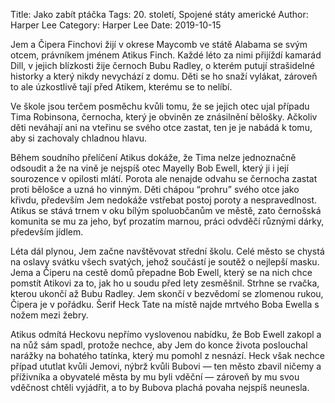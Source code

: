 Title: Jako zabít ptáčka
Tags: 20. století, Spojené státy americké
Author: Harper Lee
Category: Harper Lee
Date: 2019-10-15

Jem a Čipera Finchovi žijí v okrese Maycomb ve státě Alabama se svým otcem, právníkem jménem Atikus Finch. Každé léto za nimi přijíždí kamarád Dill, v jejich blízkosti žije černoch Bubu Radley, o kterém putují strašidelné historky a který nikdy nevychází z domu. Děti se ho snaží vylákat, zároveň to ale úzkostlivě tají před Atikem, kterému se to nelíbí.

Ve škole jsou terčem posměchu kvůli tomu, že se jejich otec ujal případu Tima Robinsona, černocha, který je obviněn ze znásilnění bělošky. Ačkoliv děti neváhají ani na vteřinu se svého otce zastat, ten je je nabádá k tomu, aby si zachovaly chladnou hlavu.

Během soudního přelíčení Atikus dokáže, že Tima nelze jednoznačně odsoudit a že na vině je nejspíš otec Mayelly Bob Ewell, který ji i její sourozence v opilosti mlátí. Porota ale nenajde odvahu se černocha zastat proti bělošce a uzná ho vinným. Děti chápou “prohru” svého otce jako křivdu, především Jem nedokáže vstřebat postoj poroty a nespravedlnost. Atikus se stává trnem v oku bílým spoluobčanům ve městě, zato černošská komunita se mu za jeho, byť prozatím marnou, práci odvděčí různými dárky, především jídlem.

Léta dál plynou, Jem začne navštěvovat střední školu. Celé město se chystá na oslavy svátku všech svatých, jehož součástí je soutěž o nejlepší masku. Jema a Čiperu na cestě domů přepadne Bob Ewell, který se na nich chce pomstít Atikovi za to, jak ho u soudu před lety zesměšnil. Strhne se rvačka, kterou ukončí až Bubu Radley. Jem skončí v bezvědomí se zlomenou rukou, Čipera je v pořádku. Šerif Heck Tate na místě najde mrtvého Boba Ewella s nožem mezi žebry.

Atikus odmítá Heckovu nepřímo vyslovenou nabídku, že Bob Ewell zakopl a na nůž sám spadl, protože nechce, aby Jem do konce života poslouchal narážky na bohatého tatínka, který mu pomohl z nesnází. Heck však nechce případ ututlat kvůli Jemovi, nýbrž kvůli Bubovi — ten město zbavil ničemy a příživníka a obyvatelé města by mu byli vděční — zároveň by mu svou vděčnost chtěli vyjádřit, a to by Bubova plachá povaha nejspíš neunesla.

